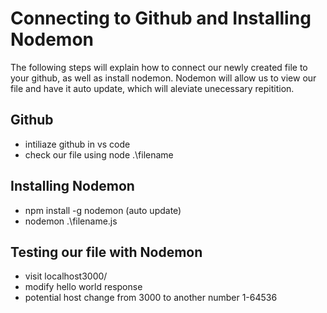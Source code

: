 # Connecting to Github and Installing Nodemon

The following steps will explain how to connect our newly created file to your github, as well as install nodemon.
Nodemon will allow us to view our file and have it auto update, which will aleviate unecessary repitition.

## Github
- intiliaze github in vs code
- check our file using node .\filename
  
## Installing Nodemon
- npm install -g nodemon (auto update)
- nodemon .\filename.js

## Testing our file with Nodemon
- visit localhost3000/
- modify hello world response 
- potential host change from 3000 to another number 1-64536
